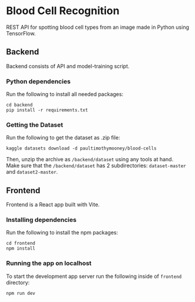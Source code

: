 # Blood Cell Recognition

REST API for spotting blood cell types from an image made in Python using TensorFlow.

## Backend

Backend consists of API and model-training script.

### Python dependencies

Run the following to install all needed packages:

```
cd backend
pip install -r requirements.txt
```

### Getting the Dataset

Run the following to get the dataset as .zip file:

```
kaggle datasets download -d paultimothymooney/blood-cells
```

Then, unzip the archive as `/backend/dataset` using any tools at hand.  
Make sure that the `/backend/dataset` has 2 subdirectories: `dataset-master` and `dataset2-master`.

## Frontend

Frontend is a React app built with Vite.

### Installing dependencies

Run the following to install the npm packages:

```
cd frontend
npm install
```

### Running the app on localhost

To start the development app server run the following inside of `frontend` directory:

```
npm run dev
```